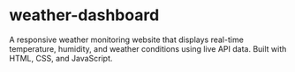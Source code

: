 # weather-dashboard
A responsive weather monitoring website that displays real-time temperature, humidity, and weather conditions using live API data. Built with HTML, CSS, and JavaScript.
